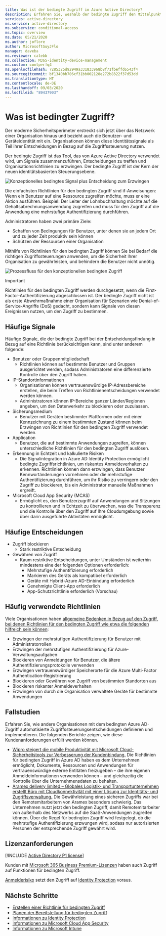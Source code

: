 ```yaml
---
title: Was ist der bedingte Zugriff in Azure Active Directory?
description: Erfahren Sie, weshalb der bedingte Zugriff den Mittelpunkt der neuen identitätsbasierten Steuerungsebene darstellt.
services: active-directory
ms.service: active-directory
ms.subservice: conditional-access
ms.topic: overview
ms.date: 05/21/2020
ms.author: joflore
author: MicrosoftGuyJFlo
manager: daveba
ms.reviewer: calebb
ms.collection: M365-identity-device-management
ms.custom: contperfq4
ms.openlocfilehash: 7285325d92949a331833968b8f71fbeffd6543f4
ms.sourcegitcommit: bf1340bb706cf31bb002128e272b8322f37d53dd
ms.translationtype: HT
ms.contentlocale: de-DE
ms.lasthandoff: 09/03/2020
ms.locfileid: "89437903"
---
```

# <a name="what-is-conditional-access"></a>Was ist bedingter Zugriff?

Der moderne Sicherheitsperimeter erstreckt sich jetzt über das Netzwerk einer Organisation hinaus und bezieht auch die Benutzer- und Geräteidentität mit ein. Organisationen können diese Identitätssignale als Teil ihrer Entscheidungen in Bezug auf die Zugriffssteuerung nutzen. 

Der bedingte Zugriff ist das Tool, das von Azure Active Directory verwendet wird, um Signale zusammenzuführen, Entscheidungen zu treffen und Organisationsrichtlinien zu erzwingen. Der bedingte Zugriff ist der Kern der neuen identitätsbasierten Steuerungsebene.

![Konzeptionelles bedingtes Signal plus Entscheidung zum Erzwingen](./media/overview/conditional-access-signal-decision-enforcement.png)

Die einfachsten Richtlinien für den bedingten Zugriff sind if-Anweisungen: Wenn ein Benutzer auf eine Ressource zugreifen möchte, muss er eine Aktion ausführen. Beispiel: Der Leiter der Lohnbuchhaltung möchte auf die Gehaltsabrechnungsanwendung zugreifen und muss für den Zugriff auf die Anwendung eine mehrstufige Authentifizierung durchführen.

Administratoren haben zwei primäre Ziele:

- Schaffen von Bedingungen für Benutzer, unter denen sie an jedem Ort und zu jeder Zeit produktiv sein können
- Schützen der Ressourcen einer Organisation

Mithilfe von Richtlinien für den bedingten Zugriff können Sie bei Bedarf die richtigen Zugriffssteuerungen anwenden, um die Sicherheit Ihrer Organisation zu gewährleisten, und behindern die Benutzer nicht unnötig.

![Prozessfluss für den konzeptionellen bedingten Zugriff](./media/overview/conditional-access-overview-how-it-works.png)

> [!IMPORTANT]
> Richtlinien für den bedingten Zugriff werden durchgesetzt, wenn die First-Factor-Authentifizierung abgeschlossen ist. Der bedingte Zugriff nicht ist als erste Abwehrmaßnahme einer Organisation für Szenarien wie Denial-of-Service-Angriffe (DoS) gedacht, sondern kann Signale von diesen Ereignissen nutzen, um den Zugriff zu bestimmen.

## <a name="common-signals"></a>Häufige Signale

Häufige Signale, die der bedingte Zugriff bei der Entscheidungsfindung in Bezug auf eine Richtlinie berücksichtigen kann, sind unter anderem folgende:

- Benutzer oder Gruppenmitgliedschaft
   - Richtlinien können auf bestimmte Benutzer und Gruppen ausgerichtet werden, sodass Administratoren eine differenzierte Kontrolle über den Zugriff haben.
- IP-Standortinformationen
   - Organisationen können vertrauenswürdige IP-Adressbereiche erstellen, die beim Treffen von Richtlinienentscheidungen verwendet werden können. 
   - Administratoren können IP-Bereiche ganzer Länder/Regionen angeben, um den Datenverkehr zu blockieren oder zuzulassen.
- Sicherungsmedium
   - Benutzer mit Geräten bestimmter Plattformen oder mit einer Kennzeichnung zu einem bestimmten Zustand können beim Erzwingen von Richtlinien für den bedingten Zugriff verwendet werden.
- Application
   - Benutzer, die auf bestimmte Anwendungen zugreifen, können unterschiedliche Richtlinien für den bedingten Zugriff auslösen. 
- Erkennung in Echtzeit und kalkulierte Risiken
   - Die Signalintegration in Azure AD Identity Protection ermöglicht bedingte Zugriffsrichtlinien, um riskantes Anmeldeverhalten zu erkennen. Richtlinien können dann erzwingen, dass Benutzer Kennwortänderungen vornehmen oder die mehrstufige Authentifizierung durchführen, um ihr Risiko zu verringern oder den Zugriff zu blockieren, bis ein Administrator manuelle Maßnahmen ergreift.
- Microsoft Cloud App Security (MCAS)
   - Ermöglicht es, den Benutzerzugriff auf Anwendungen und Sitzungen zu kontrollieren und in Echtzeit zu überwachen, was die Transparenz und die Kontrolle über den Zugriff auf Ihre Cloudumgebung sowie über darin ausgeführte Aktivitäten ermöglicht.

## <a name="common-decisions"></a>Häufige Entscheidungen

- Zugriff blockieren
   - Stark restriktive Entscheidung
- Gewähren von Zugriff
   - Kaum restriktive Entscheidungen, unter Umständen ist weiterhin mindestens eine der folgenden Optionen erforderlich:
      - Mehrstufige Authentifizierung erforderlich
      - Markieren des Geräts als kompatibel erforderlich
      - Geräte mit Hybrid-Azure AD-Einbindung erforderlich
      - Genehmigte Client-App erforderlich
      - App-Schutzrichtlinie erforderlich (Vorschau)

## <a name="commonly-applied-policies"></a>Häufig verwendete Richtlinien

Viele Organisationen haben [allgemeine Bedenken in Bezug auf den Zugriff, bei denen Richtlinien für den bedingten Zugriff wie etwa die folgenden hilfreich sein können](concept-conditional-access-policy-common.md):

- Erzwingen der mehrstufigen Authentifizierung für Benutzer mit Administratorrollen
- Erzwingen der mehrstufigen Authentifizierung für Azure-Verwaltungsaufgaben
- Blockieren von Anmeldungen für Benutzer, die ältere Authentifizierungsprotokolle verwenden
- Erzwingen vertrauenswürdiger Speicherorte für die Azure Multi-Factor Authentication-Registrierung
- Blockieren oder Gewähren von Zugriff von bestimmten Standorten aus
- Blockieren riskanter Anmeldeverhalten
- Erzwingen von durch die Organisation verwaltete Geräte für bestimmte Anwendungen

## <a name="customer-case-studies"></a>Fallstudien

Erfahren Sie, wie andere Organisationen mit dem bedingten Azure AD-Zugriff automatisierte Zugriffssteuerungsentscheidungen definieren und implementieren. Die folgenden Berichte zeigen, wie diese Kundenanforderungen erfüllt werden können.

* [Wipro steigert die mobile Produktivität mit Microsoft Cloud-Sicherheitstools zur Verbesserung der Kundenbindung.](https://customers.microsoft.com/story/wipro-professional-services-enterprise-mobility-security) Die Richtlinien für bedingten Zugriff in Azure AD haben es dem Unternehmen ermöglicht, Dokumente, Ressourcen und Anwendungen für vertrauenswürdige externe Entitäten freizugeben – die ihre eigenen Anmeldeinformationen verwenden können – und gleichzeitig die Kontrolle über die Unternehmensdaten zu behalten.
* [Aramex delivery limited – Globales Logistik- und Transportunternehmen erstellt Büro mit Cloudkonnektivität mit einer Lösung zur Identitäts- und Zugriffsverwaltung.](https://customers.microsoft.com/story/aramex-azure-active-directory-travel-transportation-united-arab-emirates-en) Die Gewährleistung eines sicheren Zugriffs war bei den Remotemitarbeitern von Aramex besonders schwierig. Das Unternehmen nutzt jetzt den bedingten Zugriff, damit Remotemitarbeiter von außerhalb des Netzwerks auf die SaaS-Anwendungen zugreifen können. Über die Regel für bedingten Zugriff wird festgelegt, ob die mehrstufige Authentifizierung erzwungen wird, sodass nur autorisierten Personen der entsprechende Zugriff gewährt wird.

## <a name="license-requirements"></a>Lizenzanforderungen

[!INCLUDE [Active Directory P1 license](../../../includes/active-directory-p1-license.md)]

Kunden mit [Microsoft 365 Business Premium-Lizenzen](/office365/servicedescriptions/microsoft-365-service-descriptions/microsoft-365-business-service-description) haben auch Zugriff auf Funktionen für bedingten Zugriff. 

[Anmelderisiko](concept-conditional-access-conditions.md#sign-in-risk) setzt den Zugriff auf [Identity Protection](../identity-protection/overview-identity-protection.md) voraus.

## <a name="next-steps"></a>Nächste Schritte

- [Erstellen einer Richtlinie für bedingten Zugriff](concept-conditional-access-policies.md)
- [Planen der Bereitstellung für bedingten Zugriff](plan-conditional-access.md)
- [Informationen zu Identity Protection](../identity-protection/overview-identity-protection.md)
- [Informationen zu Microsoft Cloud App Security](/cloud-app-security/what-is-cloud-app-security)
- [Informationen zu Microsoft Intune](/intune/index)
